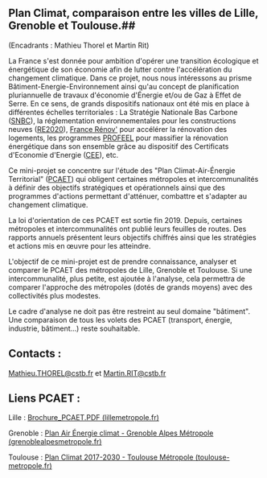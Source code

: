 ## Plan Climat, comparaison entre les villes de Lille, Grenoble et Toulouse.##

(Encadrants : Mathieu Thorel et Martin Rit)

La France s'est donnée pour ambition d'opérer une transition écologique
et énergétique de son économie afin de lutter contre l'accélération du
changement climatique. Dans ce projet, nous nous intéressons au prisme
 Bâtiment-Energie-Environnement ainsi qu'au concept de planification pluriannuelle de travaux d'économie d\'Énergie et/ou de Gaz à Effet de Serre. En ce sens, de grands dispositifs nationaux ont été mis en place à différentes échelles territoriales : La Stratégie
Nationale Bas Carbone
([SNBC](https://www.ecologie.gouv.fr/strategie-nationale-bas-carbone-snbc)),
la réglementation environnementales pour les constructions neuves
([RE2020](https://www.ecologie.gouv.fr/reglementation-environnementale-re2020)),
[France Rénov'](https://france-renov.gouv.fr/) pour accélérer la
rénovation des logements, les programmes
[PROFEEL](https://programmeprofeel.fr/) pour massifier la
rénovation énergétique dans son ensemble grâce au dispositif des
Certificats d'Economie d'Energie
([CEE](https://www.service-public.fr/particuliers/vosdroits/F35584)),
etc.

Ce mini-projet se concentre sur l'étude des "Plan Climat-Air-Énergie
Territorial"
([PCAET](http://outil2amenagement.cerema.fr/le-plan-climat-air-energie-territorial-pcaet-r438.html))
qui obligent certaines métropoles et intercommunalités à définir des
objectifs stratégiques et opérationnels ainsi que des programmes
d'actions permettant d'atténuer, combattre et s'adapter au changement
climatique.

La loi d'orientation de ces PCAET est sortie fin 2019. Depuis, certaines
métropoles et intercommunalités ont publié leurs feuilles de routes. Des
rapports annuels présentent leurs objectifs chiffrés ainsi que les
stratégies et actions mis en œuvre pour les atteindre.

L'objectif de ce mini-projet est de prendre connaissance, analyser et
comparer le PCAET des métropoles de Lille, Grenoble et Toulouse. Si une
intercommunalité, plus petite, est ajoutée à l'analyse, cela permettra
de comparer l'approche des métropoles (dotés de grands moyens) avec des
collectivités plus modestes.

Le cadre d'analyse ne doit pas être restreint au seul domaine
"bâtiment". Une comparaison de tous les volets des PCAET (transport,
énergie, industrie, bâtiment...) reste souhaitable.

## Contacts :
[Mathieu.THOREL\@cstb.fr](mailto:Mathieu.THOREL@cstb.fr) et
[Martin.RIT\@cstb.fr](mailto:Martin.RIT@cstb.fr)

## Liens PCAET :

Lille : [Brochure_PCAET.PDF (lillemetropole.fr)](https://www.lillemetropole.fr/sites/default/files/2020-08/Brochure_PCAET.PDF)

Grenoble : [Plan Air Énergie climat - Grenoble Alpes Métropole (grenoblealpesmetropole.fr)](https://www.grenoblealpesmetropole.fr/463-plan-climat-air-energie.htm)

Toulouse : [Plan Climat 2017-2030 - Toulouse Métropole (toulouse-metropole.fr)](https://www.toulouse-metropole.fr/missions/developpement-durable/plan-climat)
